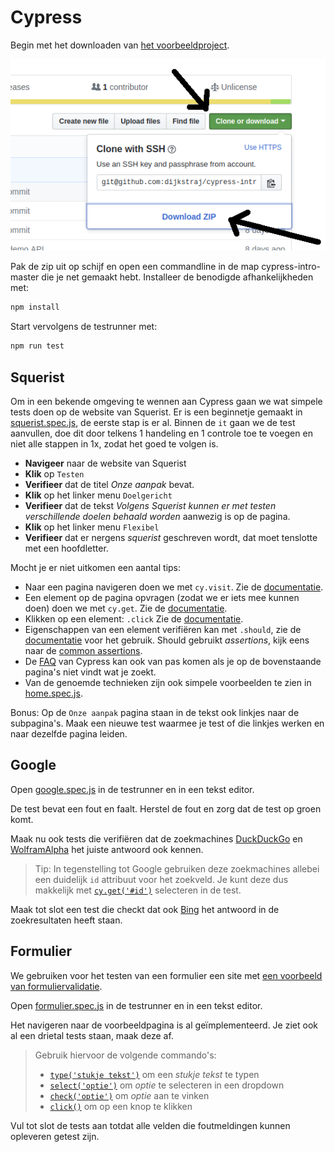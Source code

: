 # Cypress

Begin met het downloaden van [het voorbeeldproject](https://github.com/dijkstraj/cypress-intro).

![Voorbeeldproject downloaden](download-base.png)

Pak de zip uit op schijf en open een commandline in de map cypress-intro-master die je net gemaakt hebt.
Installeer de benodigde afhankelijkheden met:

```bash
npm install
```

Start vervolgens de testrunner met:

```bash
npm run test
```

## Squerist

Om in een bekende omgeving te wennen aan Cypress gaan we wat simpele tests doen op de website van Squerist.
Er is een beginnetje gemaakt in [squerist.spec.js](https://github.com/dijkstraj/cypress-intro/blob/master/cypress/integration/squerist.spec.js),
de eerste stap is er al.
Binnen de `it` gaan we de test aanvullen,
doe dit door telkens 1 handeling en 1 controle toe te voegen en niet alle stappen in 1x,
zodat het goed te volgen is.

- **Navigeer** naar de website van Squerist
- **Klik** op `Testen`
- **Verifieer** dat de titel *Onze aanpak* bevat.
- **Klik** op het linker menu `Doelgericht`
- **Verifieer** dat de tekst *Volgens Squerist kunnen er met testen verschillende doelen behaald worden* aanwezig is op de pagina.
- **Klik** op het linker menu `Flexibel`
- **Verifieer** dat er nergens *squerist* geschreven wordt, dat moet tenslotte met een hoofdletter.

Mocht je er niet uitkomen een aantal tips:

- Naar een pagina navigeren doen we met `cy.visit`. Zie de [documentatie](https://docs.cypress.io/api/commands/visit.html).
- Een element op de pagina opvragen (zodat we er iets mee kunnen doen) doen we met `cy.get`. Zie de [documentatie](https://docs.cypress.io/api/commands/get.html).
- Klikken op een element: `.click` Zie de [documentatie](https://docs.cypress.io/api/commands/click.html).
- Eigenschappen van een element verifiëren kan met `.should`, zie de [documentatie](https://docs.cypress.io/api/commands/should.html) voor het gebruik. Should gebruikt *assertions*, kijk eens naar de [common assertions](https://docs.cypress.io/guides/references/assertions.html#Common-Assertions).
- De [FAQ](https://docs.cypress.io/faq/questions/using-cypress-faq.html) van Cypress kan ook van pas komen als je op de bovenstaande pagina's niet vindt wat je zoekt.
- Van de genoemde technieken zijn ook simpele voorbeelden te zien in [home.spec.js](https://github.com/dijkstraj/cypress-intro/blob/master/cypress/integration/home.spec.js).

Bonus:
Op de `Onze aanpak` pagina staan in de tekst ook linkjes naar de subpagina's. Maak een nieuwe test waarmee je test of die linkjes werken en naar dezelfde pagina leiden.

## Google

Open [google.spec.js](https://github.com/dijkstraj/cypress-intro/blob/master/cypress/integration/google.spec.js) in de testrunner en in een tekst editor.

De test bevat een fout en faalt.
Herstel de fout en zorg dat de test op groen komt.

Maak nu ook tests die verifiëren dat de zoekmachines [DuckDuckGo](https://duckduckgo.com)
en [WolframAlpha](https://www.wolframalpha.com) het juiste antwoord ook kennen.

> Tip: In tegenstelling tot Google gebruiken deze zoekmachines allebei een duidelijk
> `id` attribuut voor het zoekveld.
> Je kunt deze dus makkelijk met [`cy.get('#id')`](https://docs.cypress.io/api/commands/get.html)
> selecteren in de test.

Maak tot slot een test die checkt dat ook [Bing](https://www.bing.com)
het antwoord in de zoekresultaten heeft staan.

## Formulier

We gebruiken voor het testen van een formulier een site met
[een voorbeeld van formuliervalidatie](https://wet-boew.github.io/v4.0-ci/demos/formvalid/formvalid-en.html).

Open [formulier.spec.js](https://github.com/dijkstraj/cypress-intro/blob/master/cypress/integration/formulier.spec.js) in de testrunner en in een tekst editor.

Het navigeren naar de voorbeeldpagina is al geïmplementeerd.
Je ziet ook al een drietal tests staan, maak deze af.

> Gebruik hiervoor de volgende commando's:
>
> * [`type('stukje tekst')`](https://docs.cypress.io/api/commands/type.html) om een _stukje tekst_ te typen
> * [`select('optie')`](https://docs.cypress.io/api/commands/type.html) om _optie_ te selecteren in een dropdown
> * [`check('optie')`](https://docs.cypress.io/api/commands/type.html) om _optie_ aan te vinken
> * [`click()`](https://docs.cypress.io/api/commands/type.html) om op een knop te klikken

Vul tot slot de tests aan totdat alle velden die foutmeldingen kunnen opleveren getest zijn.
